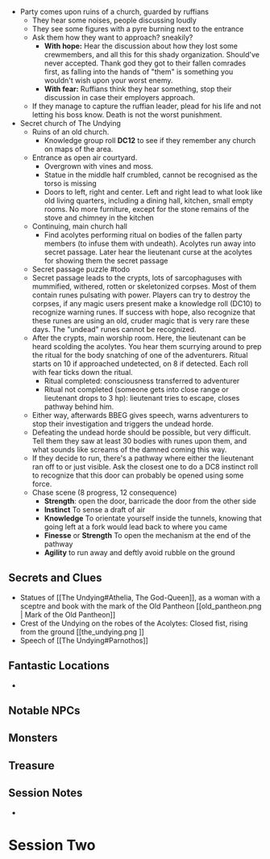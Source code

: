 - Party comes upon ruins of a church, guarded by ruffians
	- They hear some noises, people discussing loudly
	- They see some figures with a pyre burning next to the entrance
	- Ask them how they want to approach? sneakily?
		- **With hope:** Hear the discussion about how they lost some crewmembers, and all this for this shady organization. Should've never accepted. Thank god they got to their fallen comrades first, as falling into the hands of "them" is something you wouldn't wish upon your worst enemy.
		- **With fear:** Ruffians think they hear something, stop their discussion in case their employers approach.
	- If they manage to capture the ruffian leader, plead for his life and not letting his boss know. Death is not the worst punishment.
- Secret church of The Undying
	- Ruins of an old church.
		- Knowledge group roll **DC12** to see if they remember any church on maps of the area.
	- Entrance as open air courtyard.
		- Overgrown with vines and moss.
		- Statue in the middle half crumbled, cannot be recognised as the torso is missing
		- Doors to left, right and center. Left and right lead to what look like old living quarters, including a dining hall, kitchen, small empty rooms. No more furniture, except for the stone remains of the stove and chimney in the kitchen
	- Continuing, main church hall
		- Find acolytes performing ritual on bodies of the fallen party members (to infuse them with undeath). Acolytes run away into secret passage. Later hear the lieutenant curse at the acolytes for showing them the secret passage
	- Secret passage puzzle #todo 
	- Secret passage leads to the crypts, lots of sarcophaguses with mummified, withered, rotten or skeletonized corpses. Most of them contain runes pulsating with power. Players can try to destroy the corpses, if any magic users present make a knowledge roll (DC10) to recognize warning runes. If success with hope, also recognize that these runes are using an old, cruder magic that is very rare these days. The "undead" runes cannot be recognized.
	- After the crypts, main worship room. Here, the lieutenant can be heard scolding the acolytes. You hear them scurrying around to prep the ritual for the body snatching of one of the adventurers. Ritual starts on 10 if approached undetected, on 8 if detected. Each roll with fear ticks down the ritual.
		- Ritual completed: consciousness transferred to adventurer
		- Ritual not completed (someone gets into close range or lieutenant drops to 3 hp): lieutenant tries to escape, closes pathway behind him.
	- Either way, afterwards BBEG gives speech, warns adventurers to stop their investigation and triggers the undead horde.
	- Defeating the undead horde should be possible, but very difficult. Tell them they saw at least 30 bodies with runes upon them, and what sounds like screams of the damned coming this way.
	- If they decide to run, there's a pathway where either the lieutenant ran off to or just visible. Ask the closest one to do a DC8 instinct roll to recognize that this door can probably be opened using some force.
	- Chase scene (8 progress, 12 consequence)
		- **Strength**: open the door, barricade the door from the other side
		- **Instinct** To sense a draft of air
		- **Knowledge** To orientate yourself inside the tunnels, knowing that going left at a fork would lead back to where you came
		- **Finesse** or **Strength** To open the mechanism at the end of the pathway
		- **Agility** to run away and deftly avoid rubble on the ground
## Secrets and Clues
- Statues of [[The Undying#Athelia, The God-Queen]], as a woman with a sceptre and book with the mark of the Old Pantheon [[old_pantheon.png | Mark of the Old Pantheon]]
- Crest of the Undying on the robes of the Acolytes: Closed fist, rising from the ground [[the_undying.png ]]
- Speech of [[The Undying#Parnothos]]

## Fantastic Locations
- 

## Notable NPCs

## Monsters

## Treasure

## Session Notes

- 
# Session Two